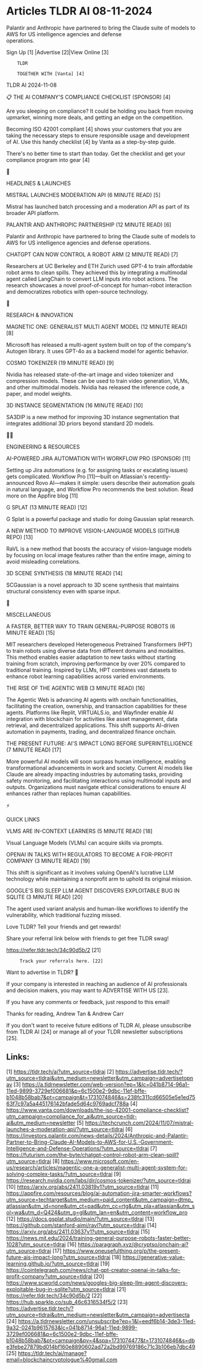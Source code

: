 # Articles TLDR AI 08-11-2024

Palantir and Anthropic have partnered to bring the Claude suite of
models to AWS for US intelligence agencies and defense
operations. ‌ ‌ ‌ ‌ ‌ ‌ ‌ ‌ ‌ ‌ ‌ ‌ ‌ ‌ ‌ ‌ ‌ ‌ ‌ ‌ ‌ ‌ ‌ ‌ ‌ ‌  ‌ ‌ ‌ ‌ ‌ ‌ ‌ ‌ ‌ ‌ ‌ ‌ ‌ ‌ ‌ ‌ ‌ ‌ ‌ ‌ ‌ ‌ ‌ ‌ ‌ ‌ 


 Sign Up [1] |Advertise [2]|View Online [3] 

		TLDR 

		TOGETHER WITH [Vanta] [4]

TLDR AI 2024-11-08

 📋 THE AI COMPANY'S COMPLIANCE CHECKLIST (SPONSOR) [4] 

 Are you sleeping on compliance? It could be holding you back from
moving upmarket, winning more deals, and getting an edge on the
competition.

Becoming ISO 42001 compliant [4] shows your customers that you are
taking the necessary steps to ensure responsible usage and development
of AI. Use this handy checklist [4] by Vanta as a step-by-step guide.

There's no better time to start than today. Get the checklist and get
your compliance program into gear [4]

🚀 

HEADLINES & LAUNCHES

 MISTRAL LAUNCHES MODERATION API (6 MINUTE READ) [5] 

 Mistral has launched batch processing and a moderation API as part of
its broader API platform. 

 PALANTIR AND ANTHROPIC PARTNERSHIP (12 MINUTE READ) [6] 

 Palantir and Anthropic have partnered to bring the Claude suite of
models to AWS for US intelligence agencies and defense operations. 

 CHATGPT CAN NOW CONTROL A ROBOT ARM (2 MINUTE READ) [7] 

 Researchers at UC Berkeley and ETH Zurich used GPT-4 to train
affordable robot arms to clean spills. They achieved this by
integrating a multimodal agent called LangChain to convert LLM inputs
into robot actions. The research showcases a novel proof-of-concept
for human-robot interaction and democratizes robotics with open-source
technology. 

🧠 

RESEARCH & INNOVATION

 MAGNETIC ONE: GENERALIST MULTI AGENT MODEL (12 MINUTE READ) [8] 

 Microsoft has released a multi-agent system built on top of the
company's Autogen library. It uses GPT-4o as a backend model for
agentic behavior. 

 COSMO TOKENIZER (19 MINUTE READ) [9] 

 Nvidia has released state-of-the-art image and video tokenizer and
compression models. These can be used to train video generation, VLMs,
and other multimodal models. Nvidia has released the inference code, a
paper, and model weights. 

 3D INSTANCE SEGMENTATION (16 MINUTE READ) [10] 

 SA3DIP is a new method for improving 3D instance segmentation that
integrates additional 3D priors beyond standard 2D models. 

🧑‍💻 

ENGINEERING & RESOURCES

 AI-POWERED JIRA AUTOMATION WITH WORKFLOW PRO (SPONSOR) [11] 

 Setting up Jira automations (e.g. for assigning tasks or escalating
issues) gets complicated. Workflow Pro [11]—built on Atlassian's
recently-announced Rovo AI—makes it simple: users describe their
automation goals in natural language, and Workflow Pro recommends the
best solution. Read more on the Appfire blog [11] 

 G SPLAT (13 MINUTE READ) [12] 

 G Splat is a powerful package and studio for doing Gaussian splat
research. 

 A NEW METHOD TO IMPROVE VISION-LANGUAGE MODELS (GITHUB REPO) [13] 

 RaVL is a new method that boosts the accuracy of vision-language
models by focusing on local image features rather than the entire
image, aiming to avoid misleading correlations. 

 3D SCENE SYNTHESIS (18 MINUTE READ) [14] 

 SCGaussian is a novel approach to 3D scene synthesis that maintains
structural consistency even with sparse input. 

🎁 

MISCELLANEOUS

 A FASTER, BETTER WAY TO TRAIN GENERAL-PURPOSE ROBOTS (6 MINUTE READ)
[15] 

 MIT researchers developed Heterogeneous Pretrained Transformers (HPT)
to train robots using diverse data from different domains and
modalities. This method enables easier adaptation to new tasks without
starting training from scratch, improving performance by over 20%
compared to traditional training. Inspired by LLMs, HPT combines vast
datasets to enhance robot learning capabilities across varied
environments. 

 THE RISE OF THE AGENTIC WEB (3 MINUTE READ) [16] 

 The Agentic Web is advancing AI agents with onchain functionalities,
facilitating the creation, ownership, and transaction capabilities for
these agents. Platforms like Replit, VIRTUALS.io, and Wayfinder enable
AI integration with blockchain for activities like asset management,
data retrieval, and decentralized applications. This shift supports
AI-driven automation in payments, trading, and decentralized finance
onchain. 

 THE PRESENT FUTURE: AI'S IMPACT LONG BEFORE SUPERINTELLIGENCE (7
MINUTE READ) [17] 

 More powerful AI models will soon surpass human intelligence,
enabling transformational advancements in work and society. Current AI
models like Claude are already impacting industries by automating
tasks, providing safety monitoring, and facilitating interactions
using multimodal inputs and outputs. Organizations must navigate
ethical considerations to ensure AI enhances rather than replaces
human capabilities. 

⚡ 

QUICK LINKS

 VLMS ARE IN-CONTEXT LEARNERS (5 MINUTE READ) [18] 

 Visual Language Models (VLMs) can acquire skills via prompts. 

 OPENAI IN TALKS WITH REGULATORS TO BECOME A FOR-PROFIT COMPANY (3
MINUTE READ) [19] 

 This shift is significant as it involves valuing OpenAI's lucrative
LLM technology while maintaining a nonprofit arm to uphold its
original mission. 

 GOOGLE'S BIG SLEEP LLM AGENT DISCOVERS EXPLOITABLE BUG IN SQLITE (3
MINUTE READ) [20] 

 The agent used variant analysis and human-like workflows to identify
the vulnerability, which traditional fuzzing missed. 

Love TLDR? Tell your friends and get rewards!

 Share your referral link below with friends to get free TLDR swag! 

 https://refer.tldr.tech/34c90d5b/2 [21] 

		 Track your referrals here. [22] 

Want to advertise in TLDR? 📰

 If your company is interested in reaching an audience of AI
professionals and decision makers, you may want to ADVERTISE WITH US
[23]. 

 If you have any comments or feedback, just respond to this email! 

Thanks for reading, 
Andrew Tan & Andrew Carr 

If you don't want to receive future editions of TLDR AI, please
unsubscribe from TLDR AI [24] or manage all of your TLDR newsletter
subscriptions [25]. 

 

Links:
------
[1] https://tldr.tech/ai?utm_source=tldrai
[2] https://advertise.tldr.tech/?utm_source=tldrai&utm_medium=newsletter&utm_campaign=advertisetopnav
[3] https://a.tldrnewsletter.com/web-version?ep=1&lc=041b8714-96a1-11ed-9899-3729ef006681&p=6c1500e2-9dbc-11ef-bffe-b1048b58bab7&pt=campaign&t=1731074846&s=238fc311cd66505e5e1ed7563f7c97a5a445176142bfade5d64c9769adcf788a
[4] https://www.vanta.com/downloads/the-iso-42001-compliance-checklist?utm_campaign=compliance_for_ai&utm_source=tldr-ai&utm_medium=newsletter
[5] https://techcrunch.com/2024/11/07/mistral-launches-a-moderation-api/?utm_source=tldrai
[6] https://investors.palantir.com/news-details/2024/Anthropic-and-Palantir-Partner-to-Bring-Claude-AI-Models-to-AWS-for-U.S.-Government-Intelligence-and-Defense-Operations/?utm_source=tldrai
[7] https://futurism.com/the-byte/chatgpt-control-robot-arm-clean-spill?utm_source=tldrai
[8] https://www.microsoft.com/en-us/research/articles/magentic-one-a-generalist-multi-agent-system-for-solving-complex-tasks/?utm_source=tldrai
[9] https://research.nvidia.com/labs/dir/cosmos-tokenizer/?utm_source=tldrai
[10] https://arxiv.org/abs/2411.03819v1?utm_source=tldrai
[11] https://appfire.com/resources/blog/ai-automation-jira-smarter-workflows?utm_source=techtarget&utm_medium=paid_content&utm_campaign=dtmp_atlassian&utm_id=none&utm_ct=pad&utm_cc=rtg&utm_pla=atlassian&utm_sol=wa&utm_d=Q424&utm_g=gl&utm_lan=en&utm_content=workflow_pro
[12] https://docs.gsplat.studio/main/?utm_source=tldrai
[13] https://github.com/stanford-aimi/ravl?utm_source=tldrai
[14] https://arxiv.org/abs/2411.03637v1?utm_source=tldrai
[15] https://news.mit.edu/2024/training-general-purpose-robots-faster-better-1028?utm_source=tldrai
[16] https://paragraph.xyz/@cryptso/onchain-ai?utm_source=tldrai
[17] https://www.oneusefulthing.org/p/the-present-future-ais-impact-long?utm_source=tldrai
[18] https://generative-value-learning.github.io/?utm_source=tldrai
[19] https://cointelegraph.com/news/chat-gpt-creator-openai-in-talks-for-profit-company?utm_source=tldrai
[20] https://www.scworld.com/news/googles-big-sleep-llm-agent-discovers-exploitable-bug-in-sqlite?utm_source=tldrai
[21] https://refer.tldr.tech/34c90d5b/2
[22] https://hub.sparklp.co/sub_46c6316534f5/2
[23] https://advertise.tldr.tech/?utm_source=tldrai&utm_medium=newsletter&utm_campaign=advertisecta
[24] https://a.tldrnewsletter.com/unsubscribe?ep=1&l=eedf6b14-3de3-11ed-9a32-0241b9615763&lc=041b8714-96a1-11ed-9899-3729ef006681&p=6c1500e2-9dbc-11ef-bffe-b1048b58bab7&pt=campaign&pv=4&spa=1731074477&t=1731074846&s=dbe3febe27879bd014bf160e8890602ad72a2bd99769186c71c3b106eb7dbc49
[25] https://tldr.tech/ai/manage?email=blockchaincryptologue%40gmail.com